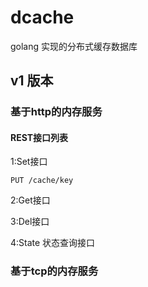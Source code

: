 # dcache
golang 实现的分布式缓存数据库

## v1 版本
### 基于http的内存服务

#### REST接口列表

1:Set接口
```
PUT /cache/key

```

2:Get接口

3:Del接口

4:State 状态查询接口

### 基于tcp的内存服务





